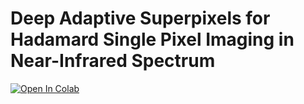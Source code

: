 # Deep Adaptive Superpixels for Hadamard Single Pixel Imaging in Near-Infrared Spectrum

[![Open In Colab](https://colab.research.google.com/assets/colab-badge.svg)](https://colab.research.google.com/github/bemc22/AdaHSI/blob/main/notebooks/demo_inferece.ipynb)
